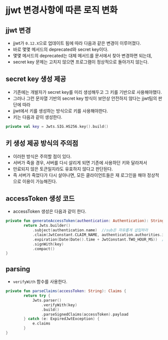 # jjwt 변경사항에 따른 로직 변화

## jjwt 변경
* jjwt가 `0.12.X`으로 업데이트 됨에 따라 다음과 같은 변경이 이루어졌다.
* 바로 몇몇 메서드의 deprecated와 secret key이다.
* 몇몇 메서드의 deprecated는 대체 메서드를 문서에서 찾아 변경하면 되는데, 
* secret key 문제는 고치지 않으면 프로그램이 정상적으로 돌아가지 않는다.

## secret key 생성 제공
* 기존에는 개발자가 secret key를 미리 생성해두고 그 키를 기반으로 사용해야했다.
* 그러나 그런 문자열 기반의 secret key 방식이 보안상 안전하지 않다는 jjwt팀의 판단에 따라
* jjwt에서 키를 생성하는 방식으로 키를 사용해야한다.
* 키는 다음과 같이 생성한다.
```kotlin
private val key = Jwts.SIG.HS256.key().build()
```

## 키 생성 제공 방식의 주의점
* 이러한 방식은 주의할 점이 있다.
* 서버가 죽을 경우, 서버를 다시 살리게 되면 기존에 사용하던 키와 달라져서 
* 만료되지 않은 토큰일지라도 유효하지 않다고 판단된다.
* 즉 서버가 죽었다가 다시 살아나면, 모든 클라이언트들은 재 로그인을 해야 정상적으로 이용이 가능해진다.

## accessToken 생성 코드
* accessToken 생성은 다음과 같이 한다.
```kotlin
private fun generateAccessToken(authentication: Authentication): String {
        return Jwts.builder()
            .subject(authentication.name)  //sub은 자유롭게 삽입하라
            .claim(JwtConstant.CLAIM_NAME, authentication.authorities.iterator().next().authority)
            .expiration(Date(Date().time + JwtConstant.TWO_HOUR_MS))  //유효기간은 자유롭게 설정하라
            .signWith(key)
            .compact()
}
```

## parsing
* `verifyWith` 함수를 사용한다.
```kotlin
private fun parseClaims(accessToken: String): Claims {
        return try {
            Jwts.parser()
                .verifyWith(key)
                .build()
                .parseSignedClaims(accessToken).payload
        } catch (e: ExpiredJwtException) {
            e.claims
        }
}
```
